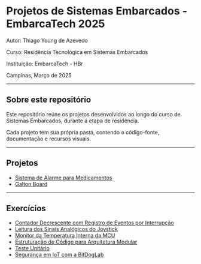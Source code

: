 # Projetos de Sistemas Embarcados - EmbarcaTech 2025

Autor: Thiago Young de Azevedo

Curso: Residência Tecnológica em Sistemas Embarcados

Instituição: EmbarcaTech - HBr

Campinas, Março de 2025

---

## Sobre este repositório

Este repositório reúne os projetos desenvolvidos ao longo do curso de Sistemas Embarcados, durante a etapa de residência.  

Cada projeto tem sua própria pasta, contendo o código-fonte, documentação e recursos visuais.

---

## Projetos

- [Sistema de Alarme para Medicamentos](./projetos/Alarme_de_Medicamentos)
- [Galton Board](./projetos/Galton_Board)

---

## Exercícios

- [Contador Decrescente com Registro de Eventos por Interrupção](./exercicios/Contador_Decrescente)
- [Leitura dos Sinais Analógicos do Joystick](./exercicios/Leitor_Sinais_Analogicos_Joystick)
- [Monitor da Temperatura Interna da MCU](./exercicios/Monitor_Temperatura_Interna_MCU)
- [Estruturação de Código para Arquitetura Modular](./exercicios/Arquitetura_Modular)
- [Teste Unitário](./exercicios/Teste_Unitario)
- [Segurança em IoT com a BitDogLab](./exercicios/Seguranca_em_IoT_com_BitDogLab)

